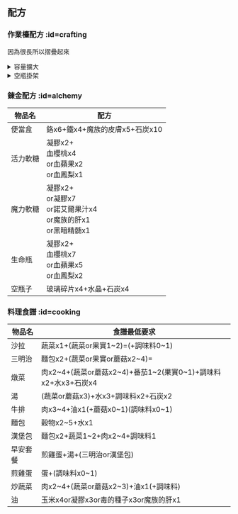 <h2>配方</h2>

### 作業檯配方 :id=crafting

因為很長所以摺疊起來
<details>
  <summary>容量擴大</summary>
<table>
    <tr>
        <td align=center>容量擴大</td>
        <td align=center colspan="3">必要素材</td>
    </tr>
    <tr>
        <td align=center>現在的容量</td>
        <td align=center>魔族的皮膚</td>
        <td align=center>石炭</td>
        <td align=center>黑暗精髄</td>
    </tr>
    <tr>
        <td>12</td>
        <td>2</td>
        <td>2</td>
        <td>1</td>
    </tr>
    <tr>
        <td>13</td>
        <td>2</td>
        <td>2</td>
        <td>1</td>
    </tr>
    <tr>
        <td>14</td>
        <td>2</td>
        <td>3</td>
        <td>2</td>
    </tr>
    <tr>
        <td>15</td>
        <td>3</td>
        <td>4</td>
        <td>2</td>
    </tr>
    <tr>
        <td>16</td>
        <td>3</td>
        <td>4</td>
        <td>3</td>
    </tr>
    <tr>
        <td>17</td>
        <td>3</td>
        <td>5</td>
        <td>3</td>
    </tr>
    <tr>
        <td>18</td>
        <td>4</td>
        <td>6</td>
        <td>4</td>
    </tr>
    <tr>
        <td>19</td>
        <td>4</td>
        <td>6</td>
        <td>4</td>
    </tr>
    <tr>
        <td>20</td>
        <td>4</td>
        <td>7</td>
        <td>5</td>
    </tr>
    <tr>
        <td>21</td>
        <td>5</td>
        <td>8</td>
        <td>5</td>
    </tr>
    <tr>
        <td>22</td>
        <td>5</td>
        <td>8</td>
        <td>6</td>
    </tr>
    <tr>
        <td>23</td>
        <td>5</td>
        <td>9</td>
        <td>6</td>
    </tr>
      <tr>
        <td>24</td>
        <td>6</td>
        <td>10</td>
        <td>7</td>
    </tr>
      <tr>
        <td>25</td>
        <td>6</td>
        <td>10</td>
        <td>7</td>
    </tr>
      <tr>
        <td>26</td>
        <td>6</td>
        <td>11</td>
        <td>8</td>
    </tr>
      <tr>
        <td>27</td>
        <td>7</td>
        <td>12</td>
        <td>8</td>
    </tr>
      <tr>
        <td>28</td>
        <td>7</td>
        <td>12</td>
        <td>9</td>
    </tr>
      <tr>
        <td>29</td>
        <td>7</td>
        <td>13</td>
        <td>9</td>
    </tr>
      <tr>
        <td>30</td>
        <td>8</td>
        <td>14</td>
        <td>10</td>
    </tr>
      <tr>
        <td>31</td>
        <td>8</td>
        <td>10</td>
        <td>14</td>
    </tr>
      <tr>
        <td>32</td>
        <td>8</td>
        <td>15</td>
        <td>11</td>
    </tr>
      <tr>
        <td>33</td>
        <td>9</td>
        <td>16</td>
        <td>11</td>
    </tr>
      <tr>
        <td>34</td>
        <td>9</td>
        <td>16</td>
        <td>12</td>
    </tr>
      <tr>
        <td>35</td>
        <td>9</td>
        <td>17</td>
        <td>12</td>
    </tr>
      <tr>
        <td>36</td>
        <td>10</td>
        <td>18</td>
        <td>13</td>
    </tr>
      <tr>
        <td>37</td>
        <td>10</td>
        <td>18</td>
        <td>13</td>
    </tr>
      <tr>
        <td>38</td>
        <td>10</td>
        <td>19</td>
        <td>14</td>
    </tr>
      <tr>
        <td>39</td>
        <td>10</td>
        <td>20</td>
        <td>14</td>
    </tr>
      <tr>
        <td>40</td>
        <td>11</td>
        <td>20</td>
        <td>15</td>
    </tr>
      <tr>
        <td>41</td>
        <td>11</td>
        <td>21</td>
        <td>15</td>
    </tr>
      <tr>
        <td>42</td>
        <td>11</td>
        <td>22</td>
        <td>16</td>
    </tr>
      <tr>
        <td>43</td>
        <td>12</td>
        <td>22</td>
        <td>16</td>
    </tr>
      <tr>
        <td>44</td>
        <td>12</td>
        <td>22</td>
        <td>17</td>
    </tr>
      </tr>
      <tr>
        <td>45</td>
        <td>12</td>
        <td>22</td>
        <td>17</td>
    </tr>
      </tr>
      <tr>
        <td>46</td>
        <td>12</td>
        <td>22</td>
        <td>18</td>
    </tr>
        </tr>
      <tr>
        <td>47</td>
        <td>12</td>
        <td>22</td>
        <td>18</td>
    </tr>
        </tr>
      <tr>
        <td>48</td>
        <td>12</td>
        <td>22</td>
        <td>19</td>
    </tr>
        </tr>
      <tr>
        <td>49</td>
        <td>12</td>
        <td>22</td>
        <td>19</td>
    </tr>
        </tr>
      <tr>
        <td>50</td>
        <td>-</td>
        <td>-</td>
        <td>-</td>
    </tr>
</table>
</details>

<details>
  <summary>空瓶掛架</summary>
<table>
    <tr>
        <td align=center>空瓶掛架</td>
        <td align=center colspan="3">必要素材</td>
    </tr>
    <tr>
        <td align=center>現在的數量</td>
        <td align=center>玻璃碎片</td>
        <td align=center>紫水晶</td>
        <td align=center>枯草</td>
    </tr>
    <tr>
        <td>0</td>
        <td>3</td>
        <td>-</td>
        <td>14</td>
    </tr>
    <tr>
        <td>1</td>
        <td>3</td>
        <td>-</td>
        <td>16</td>
    </tr>
    <tr>
        <td>2</td>
        <td>4</td>
        <td>2</td>
        <td>18</td>
    </tr>
    <tr>
        <td>3</td>
        <td>4</td>
        <td>4</td>
        <td>20</td>
    </tr>
    <tr>
        <td>4</td>
        <td>5</td>
        <td>6</td>
        <td>22</td>
    </tr>
    <tr>
        <td>5</td>
        <td>5</td>
        <td>8</td>
        <td>24</td>
    </tr>
    <tr>
        <td>6</td>
        <td>6</td>
        <td>10</td>
        <td>26</td>
    </tr>
    <tr>
        <td>7</td>
        <td>6</td>
        <td>12</td>
        <td>28</td>
    </tr>
    <tr>
        <td>8</td>
        <td>7</td>
        <td>14</td>
        <td>30</td>
    </tr>
    <tr>
        <td>9</td>
        <td>7</td>
        <td>16</td>
        <td>32</td>
    </tr>
    <tr>
        <td>10</td>
        <td>-</td>
        <td>-</td>
        <td>-</td>
    </tr>
</table>
</details>

### 錬金配方 :id=alchemy

| 物品名 | 配方 |
|---|---|
| 便當盒 | 鉻x6+鐵x4+魔族的皮膚x5+石炭x10 |
| 活力軟糖 | 凝膠x2+<br>血櫻桃x4<br>or血蘋果x2<br>or血鳳梨x1 |
| 魔力軟糖 | 凝膠x2+<br>or凝膠x7<br>or諾艾爾果汁x4<br>or魔族的肝x1<br>or黑暗精髄x1 |
| 生命瓶 | 凝膠x2+<br>血櫻桃x7<br>or血蘋果x5<br>or血鳳梨x2 |
| 空瓶子 | 玻璃碎片x4+水晶+石炭x4 |


### 料理食譜 :id=cooking

| 物品名 | 食譜最低要求 |
|---|---|
| 沙拉 | 蔬菜x1+(蔬菜or果實1~2)=(+調味料0~1) |
| 三明治 | 麵包x2+(蔬菜or果實or蘑菇x2~4)= |
| 燉菜 | 肉x2~4+(蔬菜or蘑菇x2~4)+番茄1~2(果實0~1)+調味料x2+水x3+石炭x4 |
| 湯 | (蔬菜or蘑菇x3)+水x3+調味料x2+石炭x2 |
| 牛排 | 肉x3~4+油x1(+蘑菇x0~1)(調味料x0~1) |
| 麵包 | 穀物x2~5+水x1 |
| 漢堡包 | 麵包x2+蔬菜1~2+肉x2~4+調味料1 |
| 早安套餐 | 煎雞蛋+湯+(三明治or漢堡包) |
| 煎雞蛋 | 蛋+(調味料x0~1) |
| 炒蔬菜 | 肉x2~4+(蔬菜or蘑菇x2~3)+油x1(+調味料) |
| 油 | 玉米x4or凝膠x3or毒的種子x3or魔族的肝x1 |
